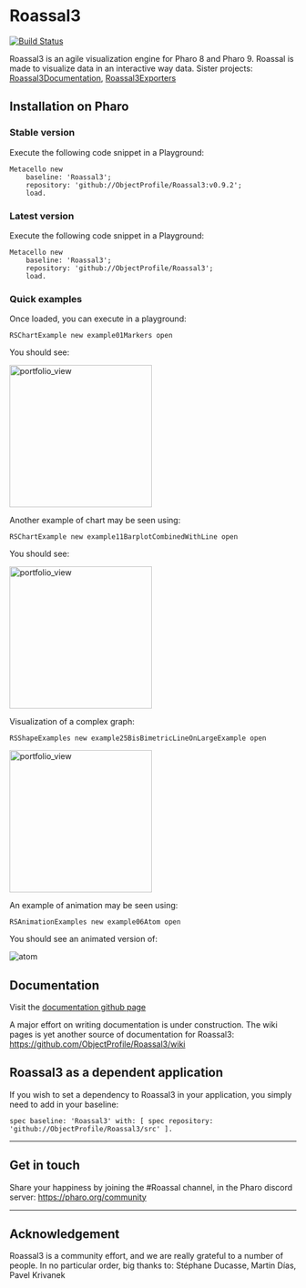 # Roassal3
[![Build Status](https://travis-ci.org/ObjectProfile/Roassal3.svg?branch=master)](https://travis-ci.org/ObjectProfile/Roassal3)

Roassal3 is an agile visualization engine for Pharo 8 and Pharo 9. Roassal is made to visualize data in an interactive way data. Sister projects: [Roassal3Documentation](https://github.com/ObjectProfile/Roassal3Documentation), [Roassal3Exporters](https://github.com/ObjectProfile/Roassal3Exporters)


## Installation on Pharo

### Stable version
Execute the following code snippet in a Playground:

```Smalltalk
Metacello new
    baseline: 'Roassal3';
    repository: 'github://ObjectProfile/Roassal3:v0.9.2';
    load.
```

### Latest version

Execute the following code snippet in a Playground:
```Smalltalk
Metacello new
    baseline: 'Roassal3';
    repository: 'github://ObjectProfile/Roassal3';
    load.
```

### Quick examples
Once loaded, you can execute in a playground:

```Smalltalk
RSChartExample new example01Markers open
```

You should see:

<img width="250" height="250" alt="portfolio_view" src="https://user-images.githubusercontent.com/10532890/84400888-9afc6180-abd0-11ea-8258-4bbcbee7bd15.png">

Another example of chart may be seen using:
```Smalltalk
RSChartExample new example11BarplotCombinedWithLine open
```

You should see:

<img width="250" height="250" alt="portfolio_view" src="https://user-images.githubusercontent.com/10532890/84400958-b4051280-abd0-11ea-86e5-6b7e59c8a4fa.png">


Visualization of a complex graph:
```Smalltalk
RSShapeExamples new example25BisBimetricLineOnLargeExample open
```

<img width="250" height="250" alt="portfolio_view" src="https://user-images.githubusercontent.com/10532890/84401030-c7b07900-abd0-11ea-81f3-70e09dc163f4.png">

An example of animation may be seen using:

```Smalltalk
RSAnimationExamples new example06Atom open
```
You should see an animated version of:

![atom](https://user-images.githubusercontent.com/10532890/84400054-91262e80-abcf-11ea-8cd6-d659d8b3bde3.png)

## Documentation

Visit the [documentation github page](https://github.com/ObjectProfile/Roassal3Documentation)

A major effort on writing documentation is under construction. The wiki pages is yet another source of documentation for Roassal3: https://github.com/ObjectProfile/Roassal3/wiki


## Roassal3 as a dependent application
If you wish to set a dependency to Roassal3 in your application, you simply need to add in your baseline:

```Smalltalk
spec baseline: 'Roassal3' with: [ spec repository: 'github://ObjectProfile/Roassal3/src' ].
```
_____
## Get in touch
Share your happiness by joining the #Roassal channel, in the Pharo discord server: https://pharo.org/community

_____
## Acknowledgement

Roassal3 is a community effort, and we are really grateful to a number of people. In no particular order, big thanks to:
Stéphane Ducasse, Martin Días, Pavel Krivanek

